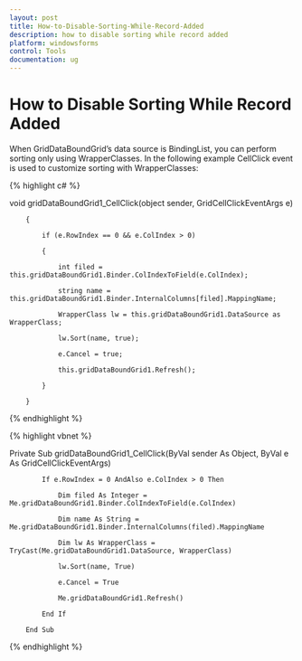 ```yaml
---
layout: post
title: How-to-Disable-Sorting-While-Record-Added
description: how to disable sorting while record added 
platform: windowsforms
control: Tools
documentation: ug
---
```


# How to Disable Sorting While Record Added 



When GridDataBoundGrid’s data source is BindingList, you can perform sorting only using WrapperClasses. In the following example CellClick event is used to customize sorting with WrapperClasses:

{% highlight c# %}

void gridDataBoundGrid1_CellClick(object sender, GridCellClickEventArgs e)

        {

            if (e.RowIndex == 0 && e.ColIndex > 0)

            {

                int filed = this.gridDataBoundGrid1.Binder.ColIndexToField(e.ColIndex);

                string name = this.gridDataBoundGrid1.Binder.InternalColumns[filed].MappingName;

                WrapperClass lw = this.gridDataBoundGrid1.DataSource as WrapperClass;

                lw.Sort(name, true);

                e.Cancel = true;

                this.gridDataBoundGrid1.Refresh();

            }   

        }

{% endhighlight %}

{% highlight vbnet %}

Private Sub gridDataBoundGrid1_CellClick(ByVal sender As Object, ByVal e As GridCellClickEventArgs)

            If e.RowIndex = 0 AndAlso e.ColIndex > 0 Then

                Dim filed As Integer = Me.gridDataBoundGrid1.Binder.ColIndexToField(e.ColIndex)

                Dim name As String = Me.gridDataBoundGrid1.Binder.InternalColumns(filed).MappingName

                Dim lw As WrapperClass = TryCast(Me.gridDataBoundGrid1.DataSource, WrapperClass)

                lw.Sort(name, True)

                e.Cancel = True

                Me.gridDataBoundGrid1.Refresh()

            End If

        End Sub


{% endhighlight %}
